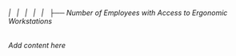 ###### |   |   |   |   |   ├── Number of Employees with Access to Ergonomic Workstations

*Add content here*